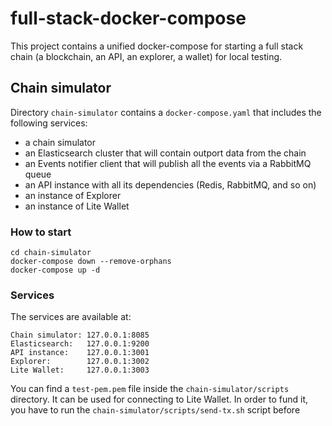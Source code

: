 # full-stack-docker-compose

This project contains a unified docker-compose for starting a full stack chain (a blockchain, an API, an explorer, a wallet) 
for local testing. 

## Chain simulator

Directory `chain-simulator` contains a `docker-compose.yaml` that includes the following services:
- a chain simulator
- an Elasticsearch cluster that will contain outport data from the chain
- an Events notifier client that will publish all the events via a RabbitMQ queue
- an API instance with all its dependencies (Redis, RabbitMQ, and so on)
- an instance of Explorer
- an instance of Lite Wallet

### How to start

```shell
cd chain-simulator
docker-compose down --remove-orphans  
docker-compose up -d
```

### Services

The services are available at:
```
Chain simulator: 127.0.0.1:8085
Elasticsearch:   127.0.0.1:9200
API instance:    127.0.0.1:3001
Explorer:        127.0.0.1:3002
Lite Wallet:     127.0.0.1:3003
```

You can find a `test-pem.pem` file inside the `chain-simulator/scripts` directory. It can be used for connecting to Lite Wallet. 
In order to fund it, you have to run the `chain-simulator/scripts/send-tx.sh` script before
